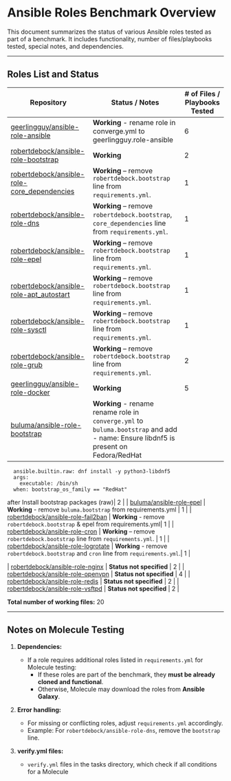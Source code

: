 # Ansible Roles Benchmark Overview

This document summarizes the status of various Ansible roles tested as part of a benchmark. It includes functionality, number of files/playbooks tested, special notes, and dependencies.

---

## Roles List and Status

| Repository | Status / Notes | # of Files / Playbooks Tested |
|------------|----------------|-------------------------------|
| [geerlingguy/ansible-role-ansible](https://github.com/geerlingguy/ansible-role-ansible.git) | **Working** - rename role in converge.yml to geerlingguy.role-ansible| 6 |
| [robertdebock/ansible-role-bootstrap](https://github.com/robertdebock/ansible-role-bootstrap.git) | **Working** | 2 |
| [robertdebock/ansible-role-core_dependencies](https://github.com/robertdebock/ansible-role-core_dependencies.git) | **Working** – remove `robertdebock.bootstrap` line from `requirements.yml`. | 1 |
| [robertdebock/ansible-role-dns](https://github.com/robertdebock/ansible-role-dns.git) | **Working** – remove `robertdebock.bootstrap`, `core_dependencies` line from `requirements.yml`. | 1 |
| [robertdebock/ansible-role-epel](https://github.com/robertdebock/ansible-role-epel.git) | **Working** – remove `robertdebock.bootstrap` line from `requirements.yml`. | 1 |
| [robertdebock/ansible-role-apt_autostart](https://github.com/robertdebock/ansible-role-apt_autostart.git) | **Working** – remove `robertdebock.bootstrap` line from `requirements.yml`. | 1 |
| [robertdebock/ansible-role-sysctl](https://github.com/robertdebock/ansible-role-sysctl.git) | **Working** – remove `robertdebock.bootstrap` line from `requirements.yml`. | 1 |
| [robertdebock/ansible-role-grub](https://github.com/robertdebock/ansible-role-grub.git) | **Working** – remove `robertdebock.bootstrap` line from `requirements.yml`. | 2 |
| [geerlingguy/ansible-role-docker](https://github.com/geerlingguy/ansible-role-docker) | **Working** | 5 |
| [buluma/ansible-role-bootstrap](https://github.com/buluma/ansible-role-bootstrap.git) | **Working** - rename rename role in `converge.yml` to `buluma.bootstrap` and add     - name: Ensure libdnf5 is present on Fedora/RedHat
      ansible.builtin.raw: dnf install -y python3-libdnf5
      args:
        executable: /bin/sh
      when: bootstrap_os_family == "RedHat" 
after Install bootstrap packages (raw)| 2 |
| [buluma/ansible-role-epel](https://github.com/buluma/ansible-role-epel.git) | **Working** - remove `buluma.bootstrap` from requirements.yml   | 1 |
| [robertdebock/ansible-role-fail2ban](https://github.com/robertdebock/ansible-role-fail2ban.git) | **Working** - remove `robertdebock.bootstrap` & epel from requirements.yml| 1 |
| [robertdebock/ansible-role-cron](https://github.com/robertdebock/ansible-role-cron.git) | **Working** – remove `robertdebock.bootstrap` line from `requirements.yml`.  | 1 |
| [robertdebock/ansible-role-logrotate](https://github.com/robertdebock/ansible-role-logrotate.git) | **Working** - remove `robertdebock.bootstrap` and `cron` line from `requirements.yml`.| 1 |

| [robertdebock/ansible-role-nginx](https://github.com/robertdebock/ansible-role-nginx.git) | **Status not specified** | 2 |
| [robertdebock/ansible-role-openvpn](https://github.com/robertdebock/ansible-role-openvpn.git) | **Status not specified** | 4 |
| [robertdebock/ansible-role-redis](https://github.com/robertdebock/ansible-role-redis.git) | **Status not specified** | 2 |
| [robertdebock/ansible-role-vsftpd](https://github.com/robertdebock/ansible-role-vsftpd.git) | **Status not specified** | 2 |

**Total number of working files:** 20

---

## Notes on Molecule Testing

1. **Dependencies:**  
   - If a role requires additional roles listed in `requirements.yml` for Molecule testing:  
     - If these roles are part of the benchmark, they **must be already cloned and functional**.  
     - Otherwise, Molecule may download the roles from **Ansible Galaxy**.

2. **Error handling:**  
   - For missing or conflicting roles, adjust `requirements.yml` accordingly.  
   - Example: For `robertdebock/ansible-role-dns`, remove the `bootstrap` line.

3. **verify.yml files:**  
   - `verify.yml` files in the tasks directory, which check if all conditions for a Molecule
